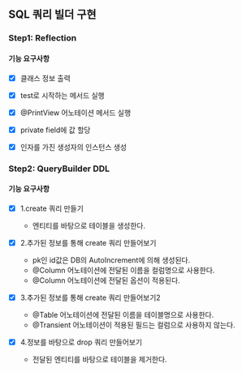 ## SQL 쿼리 빌더 구현

### Step1: Reflection
#### 기능 요구사항
- [x] 클래스 정보 출력
- [x] test로 시작하는 메서드 실행
- [x] @PrintView 어노테이션 메서드 실행
- [x] private field에 값 할당
- [x] 인자를 가진 생성자의 인스턴스 생성


### Step2: QueryBuilder DDL
#### 기능 요구사항
- [x] 1.create 쿼리 만들기
  - 엔티티를 바탕으로 테이블을 생성한다.

- [x] 2.추가된 정보를 통해 create 쿼리 만들어보기
  - pk인 id값은 DB의 AutoIncrement에 의해 생성된다.
  - @Column 어노테이션에 전달된 이름을 컬럼명으로 사용한다.
  - @Column 어노테이션에 전달된 옵션이 적용된다.

- [x] 3.추가된 정보를 통해 create 쿼리 만들어보기2
  - @Table 어노테이션에 전달된 이름을 테이블명으로 사용한다.
  - @Transient 어노테이션이 적용된 필드는 컬럼으로 사용하지 않는다.

- [x] 4.정보를 바탕으로 drop 쿼리 만들어보기
  - 전달된 엔티티를 바탕으로 테이블을 제거한다.